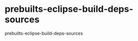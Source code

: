 prebuilts-eclipse-build-deps-sources
====================================

prebuilts-eclipse-build-deps-sources
